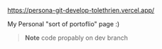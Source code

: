https://persona-git-develop-tolethrien.vercel.app/

My Personal "sort of portoflio" page :)

> **Note** code propably on dev branch
